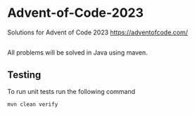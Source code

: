# Advent-of-Code-2023

Solutions for Advent of Code 2023 <https://adventofcode.com/>

## 
 
All problems will be solved in Java using maven.

## Testing

To run unit tests run the following command

```zsh
mvn clean verify
```
